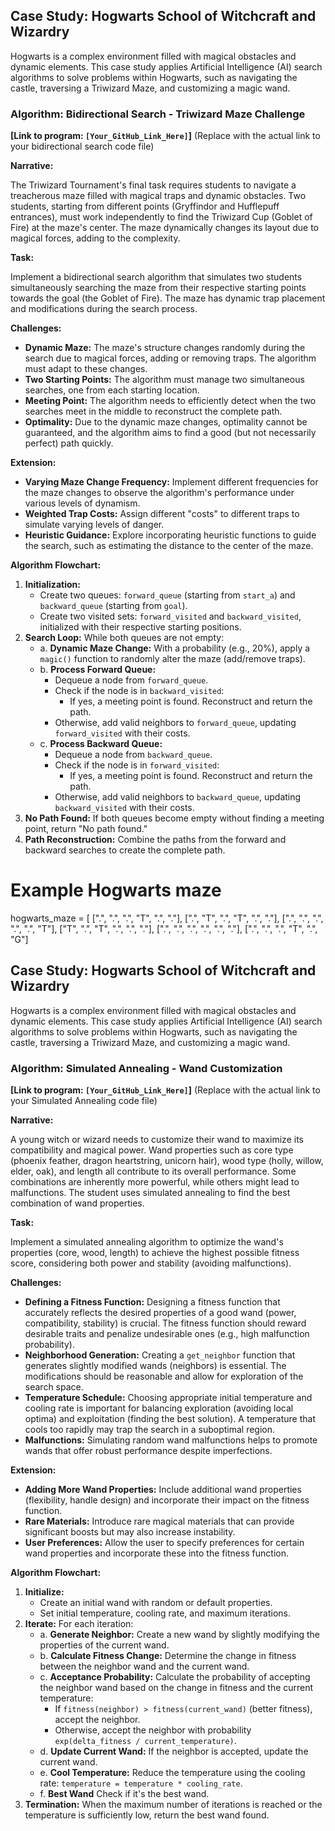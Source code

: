 ## Case Study: Hogwarts School of Witchcraft and Wizardry

Hogwarts is a complex environment filled with magical obstacles and dynamic elements. This case study applies Artificial Intelligence (AI) search algorithms to solve problems within Hogwarts, such as navigating the castle, traversing a Triwizard Maze, and customizing a magic wand.

### Algorithm: Bidirectional Search - Triwizard Maze Challenge

**[Link to program: `[Your_GitHub_Link_Here]`]** (Replace with the actual link to your bidirectional search code file)

**Narrative:**

The Triwizard Tournament's final task requires students to navigate a treacherous maze filled with magical traps and dynamic obstacles. Two students, starting from different points (Gryffindor and Hufflepuff entrances), must work independently to find the Triwizard Cup (Goblet of Fire) at the maze's center. The maze dynamically changes its layout due to magical forces, adding to the complexity.

**Task:**

Implement a bidirectional search algorithm that simulates two students simultaneously searching the maze from their respective starting points towards the goal (the Goblet of Fire).  The maze has dynamic trap placement and modifications during the search process.

**Challenges:**

*   **Dynamic Maze:** The maze's structure changes randomly during the search due to magical forces, adding or removing traps. The algorithm must adapt to these changes.
*   **Two Starting Points:** The algorithm must manage two simultaneous searches, one from each starting location.
*   **Meeting Point:**  The algorithm needs to efficiently detect when the two searches meet in the middle to reconstruct the complete path.
*   **Optimality:** Due to the dynamic maze changes, optimality cannot be guaranteed, and the algorithm aims to find a good (but not necessarily perfect) path quickly.

**Extension:**

*   **Varying Maze Change Frequency:**  Implement different frequencies for the maze changes to observe the algorithm's performance under various levels of dynamism.
*   **Weighted Trap Costs:**  Assign different "costs" to different traps to simulate varying levels of danger.
*   **Heuristic Guidance:** Explore incorporating heuristic functions to guide the search, such as estimating the distance to the center of the maze.

**Algorithm Flowchart:**

1.  **Initialization:**
    *   Create two queues: `forward_queue` (starting from `start_a`) and `backward_queue` (starting from `goal`).
    *   Create two visited sets: `forward_visited` and `backward_visited`, initialized with their respective starting positions.
2.  **Search Loop:** While both queues are not empty:
    *   a. **Dynamic Maze Change:** With a probability (e.g., 20%), apply a `magic()` function to randomly alter the maze (add/remove traps).
    *   b. **Process Forward Queue:**
        *   Dequeue a node from `forward_queue`.
        *   Check if the node is in `backward_visited`:
            *   If yes, a meeting point is found. Reconstruct and return the path.
        *   Otherwise, add valid neighbors to `forward_queue`, updating `forward_visited` with their costs.
    *   c. **Process Backward Queue:**
        *   Dequeue a node from `backward_queue`.
        *   Check if the node is in `forward_visited`:
            *   If yes, a meeting point is found. Reconstruct and return the path.
        *   Otherwise, add valid neighbors to `backward_queue`, updating `backward_visited` with their costs.
3.  **No Path Found:** If both queues become empty without finding a meeting point, return "No path found."
4.  **Path Reconstruction:** Combine the paths from the forward and backward searches to create the complete path.

# Example Hogwarts maze
hogwarts_maze = [
    [".", ".", ".", "T", ".", "."],
    [".", "T", ".", "T", ".", "."],
    [".", ".", ".", ".", ".", "T"],
    ["T", ".", "T", ".", ".", "."],
    [".", ".", ".", ".", ".", "."],
    [".", ".", ".", "T", ".", "G"] 
## Case Study: Hogwarts School of Witchcraft and Wizardry

Hogwarts is a complex environment filled with magical obstacles and dynamic elements. This case study applies Artificial Intelligence (AI) search algorithms to solve problems within Hogwarts, such as navigating the castle, traversing a Triwizard Maze, and customizing a magic wand.

### Algorithm: Simulated Annealing - Wand Customization

**[Link to program: `[Your_GitHub_Link_Here]`]** (Replace with the actual link to your Simulated Annealing code file)

**Narrative:**

A young witch or wizard needs to customize their wand to maximize its compatibility and magical power. Wand properties such as core type (phoenix feather, dragon heartstring, unicorn hair), wood type (holly, willow, elder, oak), and length all contribute to its overall performance. Some combinations are inherently more powerful, while others might lead to malfunctions. The student uses simulated annealing to find the best combination of wand properties.

**Task:**

Implement a simulated annealing algorithm to optimize the wand's properties (core, wood, length) to achieve the highest possible fitness score, considering both power and stability (avoiding malfunctions).

**Challenges:**

*   **Defining a Fitness Function:** Designing a fitness function that accurately reflects the desired properties of a good wand (power, compatibility, stability) is crucial. The fitness function should reward desirable traits and penalize undesirable ones (e.g., high malfunction probability).
*   **Neighborhood Generation:** Creating a `get_neighbor` function that generates slightly modified wands (neighbors) is essential. The modifications should be reasonable and allow for exploration of the search space.
*   **Temperature Schedule:** Choosing appropriate initial temperature and cooling rate is important for balancing exploration (avoiding local optima) and exploitation (finding the best solution). A temperature that cools too rapidly may trap the search in a suboptimal region.
*   **Malfunctions:** Simulating random wand malfunctions helps to promote wands that offer robust performance despite imperfections.

**Extension:**

*   **Adding More Wand Properties:** Include additional wand properties (flexibility, handle design) and incorporate their impact on the fitness function.
*   **Rare Materials:** Introduce rare magical materials that can provide significant boosts but may also increase instability.
*   **User Preferences:** Allow the user to specify preferences for certain wand properties and incorporate these into the fitness function.

**Algorithm Flowchart:**

1.  **Initialize:**
    *   Create an initial wand with random or default properties.
    *   Set initial temperature, cooling rate, and maximum iterations.
2.  **Iterate:** For each iteration:
    *   a. **Generate Neighbor:** Create a new wand by slightly modifying the properties of the current wand.
    *   b. **Calculate Fitness Change:** Determine the change in fitness between the neighbor wand and the current wand.
    *   c. **Acceptance Probability:** Calculate the probability of accepting the neighbor wand based on the change in fitness and the current temperature:
        *   If `fitness(neighbor) > fitness(current_wand)` (better fitness), accept the neighbor.
        *   Otherwise, accept the neighbor with probability `exp(delta_fitness / current_temperature)`.
    *   d. **Update Current Wand:** If the neighbor is accepted, update the current wand.
    *   e. **Cool Temperature:** Reduce the temperature using the cooling rate: `temperature = temperature * cooling_rate`.
    *   f.  **Best Wand** Check if it's the best wand.
3.  **Termination:** When the maximum number of iterations is reached or the temperature is sufficiently low, return the best wand found.





